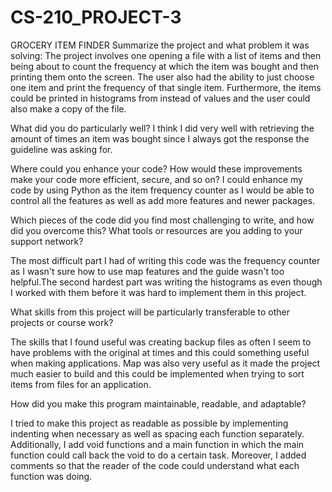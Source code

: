 # CS-210_PROJECT-3
GROCERY ITEM FINDER
Summarize the project and what problem it was solving:
The project involves one opening a file with a list of items and then being about to count the frequency at which the item was bought and then printing them onto the screen. The user also had the ability to just choose one item and 
print the frequency of that single item. Furthermore, the items could be printed in histograms from instead of values and the user could also make a copy of the file.



What did you do particularly well?
I think I did very well with retrieving the amount of times an item was bought since I always got the response the guideline was asking for.

Where could you enhance your code? How would these improvements make your code more efficient, secure, and so on?
I could enhance my code by using Python as the item frequency counter as I would be able to control all the features as well as add more features and newer packages.



Which pieces of the code did you find most challenging to write, and how did you overcome this? What tools or resources are you adding to your support network?

The most difficult part I had of writing this code was the frequency counter as I wasn't sure how to use map features and the guide wasn't too helpful.The second hardest part was writing the 
histograms as even though I worked with them before it was hard to implement them in this project.


What skills from this project will be particularly transferable to other projects or course work?

The skills that I found useful was creating backup files as often I seem to have problems with the original at times and this could something useful when making applications. Map was also very useful as it made the project much easier to build
and this could be implemented when trying to sort items from files for an application.


How did you make this program maintainable, readable, and adaptable?

I tried to make this project as readable as possible by implementing indenting when necessary as well as spacing each function separately. Additionally, I add void functions and a main function in which the main function could call back the void to do a certain task. 
Moreover, I added comments so that the reader of the code could understand what each function was doing.
